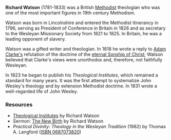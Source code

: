 **Richard Watson** (1781-1833) was a British
[Methodist](Methodism "Methodism") theologian who was one of the
most important figures in 19th century Methodism.

Watson was born in Lincolnshire and entered the Methodist
itinerancy in 1796, serving as President of Conference in Britain
in 1826 and as secretary to the Wesleyan Missionary Society from
1821 to 1825. In Britain, he was a leading opponent of slavery.

Watson was a gifted writer and theologian. In 1818 he wrote a reply
to [Adam Clarke's](Adam_Clarke "Adam Clarke") refutation of the
doctrine of the
[eternal Sonship of Christ](Eternal_Sonship_of_Christ "Eternal Sonship of Christ");
Watson believed that Clarke's views were unorthodox and, therefore,
not faithfully Wesleyan.

In 1823 he began to publish his *Theological Institutes*, which
remained a standard for many years. It was the first attempt to
systematize John Wesley's theology and by extension Methodist
doctrine. In 1831 wrote a well-regarded life of John Wesley.

### Resources

-   [Theological Institutes](http://wesley.nnu.edu/wesleyan_theology/watson/index.htm)
    by Richard Watson
-   Sermon:
    [The New Birth](http://www.fwponline.cc/v9n1watson.html) by Richard
    Watson
-   *Practical Divinity: Theology in the Wesleyan Tradition* (1982)
    by Thomas A. Langford
    ([ISBN 0687073820](http://www.theopedia.com/Special:BookSources/0687073820))



